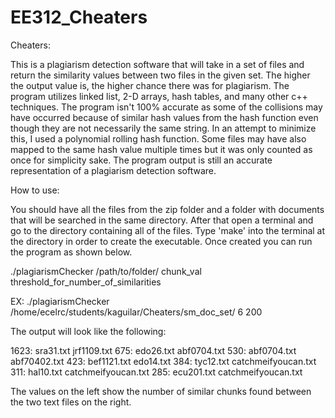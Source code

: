# EE312_Cheaters

Cheaters:

This is a plagiarism detection software that will take in a set of files and return the similarity values between two files in the given set. The higher the output value is, the higher chance there was for plagiarism. The program utilizes linked list, 2-D arrays, hash tables, and many other c++ techniques. The program isn't 100% accurate as some of the collisions may have occurred because of similar hash values from the hash function even though they are not necessarily the same string. In an attempt to minimize this, I used a polynomial rolling hash function. Some files may have also mapped to the same hash value multiple times but it was only counted as once for simplicity sake. The program output is still an accurate representation of a plagiarism detection software. 


How to use:

You should have all the files from the zip folder and a folder with documents that will be searched in the same directory. After that open a terminal and go to the directory containing all of the files. Type 'make' into the terminal at the directory in order to create the executable. Once created you can run the program as shown below.

./plagiarismChecker /path/to/folder/ chunk_val threshold_for_number_of_similarities

EX: ./plagiarismChecker /home/ecelrc/students/kaguilar/Cheaters/sm_doc_set/ 6 200

The output will look like the following:

1623: sra31.txt jrf1109.txt
675: edo26.txt abf0704.txt
530: abf0704.txt abf70402.txt
423: bef1121.txt edo14.txt
384: tyc12.txt catchmeifyoucan.txt
311: hal10.txt catchmeifyoucan.txt
285: ecu201.txt catchmeifyoucan.txt

The values on the left show the number of similar chunks found between the two text files on the right. 
